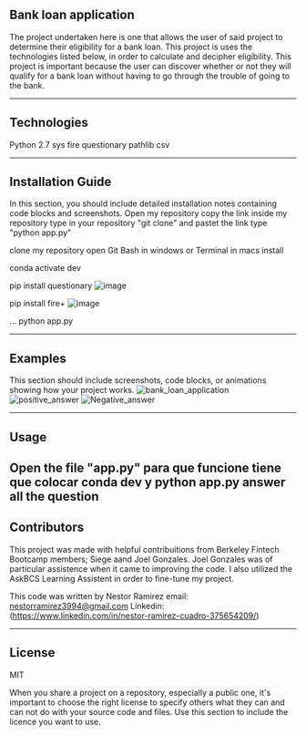 ## Bank loan application

The project undertaken here is one that allows the user of said project to determine their eligibility for a bank loan. 
This project is uses the technologies listed below, in order to calculate and decipher eligibility. 
This project is important because the user can discover whether or not they will qualify for a bank loan without having to go through the trouble of going to the bank. 

---

## Technologies
Python 2.7
sys
fire
questionary
pathlib
csv

---

## Installation Guide

In this section, you should include detailed installation notes containing code blocks and screenshots.
Open my repository
copy the link inside my repository
type in your repository "git clone" and pastet the link
type "python app.py"



clone my repository
open Git Bash in windows or Terminal in macs
install 

conda activate dev

pip install questionary
![image](https://user-images.githubusercontent.com/80844686/114290659-09e75880-9a36-11eb-8170-2b25ed50586d.png)


pip install fire+
![image](https://user-images.githubusercontent.com/80844686/114290643-f50ac500-9a35-11eb-807e-9d3efd1fd6a7.png)

...
python app.py

---

## Examples

This section should include screenshots, code blocks, or animations showing how your project works.
![bank_loan_application](https://user-images.githubusercontent.com/80844686/114289294-a6582d80-9a2b-11eb-989a-32c9c497aa7f.jpg)
![positive_answer](https://user-images.githubusercontent.com/80844686/114289277-7f016080-9a2b-11eb-9b37-c518afa664a0.jpg)
![Negative_answer](https://user-images.githubusercontent.com/80844686/114289286-904a6d00-9a2b-11eb-8433-6c47dd17b551.jpg)

---

## Usage

Open the file "app.py"
para que funcione tiene que colocar conda dev y python app.py answer all the question
---

## Contributors

This project was made with helpful contribuitions from Berkeley Fintech Bootcamp members; Siege aand Joel Gonzales. Joel Gonzales was of particular assistence when it came to improving the code.
I also utilized the AskBCS Learning Assistent in order to fine-tune my project. 


This code was written by Nestor Ramirez
email: nestorramirez3994@gmail.com
Linkedin: (https://www.linkedin.com/in/nestor-ramirez-cuadro-375654209/)


---

## License
MIT

When you share a project on a repository, especially a public one, it's important to choose the right license to specify others what they can and can not do with your source code and files. Use this section to include the licence you want to use.


